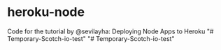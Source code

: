 heroku-node
===========

Code for the tutorial by @sevilayha: Deploying Node Apps to Heroku
"# Temporary-Scotch-io-test" 
"# Temporary-Scotch-io-test" 
